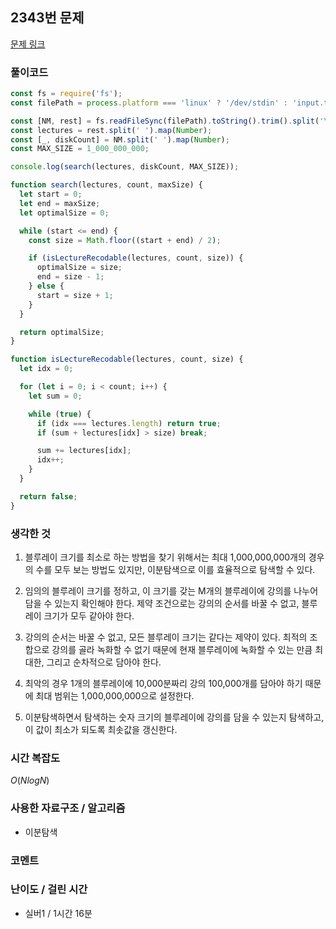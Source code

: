 ## 2343번 문제

[문제 링크](https://www.acmicpc.net/problem/2343)

### 풀이코드

```js
const fs = require('fs');
const filePath = process.platform === 'linux' ? '/dev/stdin' : 'input.txt';

const [NM, rest] = fs.readFileSync(filePath).toString().trim().split('\n');
const lectures = rest.split(' ').map(Number);
const [_, diskCount] = NM.split(' ').map(Number);
const MAX_SIZE = 1_000_000_000;

console.log(search(lectures, diskCount, MAX_SIZE));

function search(lectures, count, maxSize) {
  let start = 0;
  let end = maxSize;
  let optimalSize = 0;

  while (start <= end) {
    const size = Math.floor((start + end) / 2);

    if (isLectureRecodable(lectures, count, size)) {
      optimalSize = size;
      end = size - 1;
    } else {
      start = size + 1;
    }
  }

  return optimalSize;
}

function isLectureRecodable(lectures, count, size) {
  let idx = 0;

  for (let i = 0; i < count; i++) {
    let sum = 0;

    while (true) {
      if (idx === lectures.length) return true;
      if (sum + lectures[idx] > size) break;

      sum += lectures[idx];
      idx++;
    }
  }

  return false;
}
```

### 생각한 것

1. 블루레이 크기를 최소로 하는 방법을 찾기 위해서는 최대 1,000,000,000개의 경우의 수를 모두 보는 방법도 있지만, 이분탐색으로 이를 효율적으로 탐색할 수 있다.

2. 임의의 블루레이 크기를 정하고, 이 크기를 갖는 M개의 블루레이에 강의를 나누어 담을 수 있는지 확인해야 한다. 제약 조건으로는 강의의 순서를 바꿀 수 없고, 블루레이 크기가 모두 같아야 한다.
3. 강의의 순서는 바꿀 수 없고, 모든 블루레이 크기는 같다는 제약이 있다. 최적의 조합으로 강의를 골라 녹화할 수 없기 때문에 현재 블루레이에 녹화할 수 있는 만큼 최대한, 그리고 순차적으로 담아야 한다.
4. 최악의 경우 1개의 블루레이에 10,000분짜리 강의 100,000개를 담아야 하기 때문에 최대 범위는 1,000,000,000으로 설정한다.
5. 이분탐색하면서 탐색하는 숫자 크기의 블루레이에 강의를 담을 수 있는지 탐색하고, 이 값이 최소가 되도록 최솟값을 갱신한다.

### 시간 복잡도

$O(N log N)$

### 사용한 자료구조 / 알고리즘

- 이분탐색

### 코멘트

### 난이도 / 걸린 시간

- 실버1 / 1시간 16분
